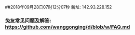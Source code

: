 ##2018年09月28日07时12分07秒 新址: 142.93.228.152
### 兔友常见问题及解答: https://github.com/wanggonging/d/blob/w/FAQ.md
